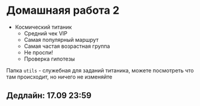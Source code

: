 # Домашнаяя работа 2
- Космический титаник
	- Средний чек VIP
	- Самая популярный маршрут
	- Самая частая возрастная группа
	- Не проспи!
	- Проверка гипотезы

Папка `utils` - служебная для заданий титаника, можете посмотреть что там происходит, но ничего не изменяйте

## Дедлайн: 17.09 23:59